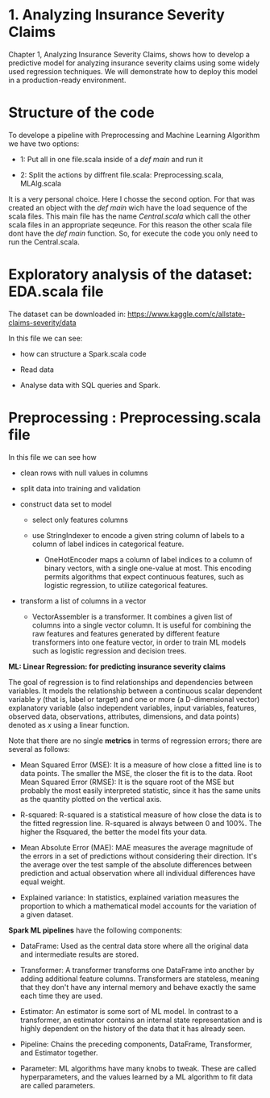 # 1. Analyzing Insurance Severity Claims

Chapter 1, Analyzing Insurance Severity Claims, shows how to develop a predictive model
for analyzing insurance severity claims using some widely used regression techniques. We
will demonstrate how to deploy this model in a production-ready environment.

# Structure of the code

To develope a pipeline with Preprocessing and Machine Learning Algorithm we have two options:

- 1: Put all in one file.scala inside of a _def main_ and run it

- 2: Split the actions by diffrent file.scala: Preprocessing.scala, MLAlg.scala

It is a very personal choice. Here I chosse the second option. For that was created an object with the _def main_ wich have the load sequence of the scala files. This main file has the name _Central.scala_ which call the other scala files in an appropriate seqeunce. For this reason the other scala file dont have the _def main_ function. So, for execute the code you only need to run the Central.scala.  

# Exploratory analysis of the dataset: EDA.scala file

The dataset can be downloaded in: https://www.kaggle.com/c/allstate-claims-severity/data

In this file we can see:

- how can structure a Spark.scala code

- Read data

- Analyse data with SQL queries and Spark.


# Preprocessing : Preprocessing.scala file

In this file we can see how

- clean rows with null values in columns

- split data into training and validation

- construct data set to model 

  - select only features columns
  
  - use StringIndexer to encode a given string column of labels to a column of label indices in categorical feature.
  
    - OneHotEncoder maps a column of label indices to a column of binary
      vectors, with a single one-value at most. This encoding permits algorithms
      that expect continuous features, such as logistic regression, to utilize
      categorical features.

- transform a list of columns in a vector

  - VectorAssembler is a transformer. It combines a given list of columns
    into a single vector column. It is useful for combining the raw features and
    features generated by different feature transformers into one feature
    vector, in order to train ML models such as logistic regression and
    decision trees.
    
 **ML: Linear Regression: for predicting insurance severity claims**
 
The goal of regression is to find relationships and dependencies between variables. It models the
relationship between a continuous scalar dependent variable _y_ (that is, label or target) and
one or more (a D-dimensional vector) explanatory variable (also independent variables,
input variables, features, observed data, observations, attributes, dimensions, and data
points) denoted as _x_ using a linear function. 

Note that there are no single **metrics** in terms of regression errors; there are several as follows:

- Mean Squared Error (MSE): It is a measure of how close a fitted line is to data
points. The smaller the MSE, the closer the fit is to the data.
Root Mean Squared Error (RMSE): It is the square root of the MSE but probably
the most easily interpreted statistic, since it has the same units as the quantity
plotted on the vertical axis.

- R-squared: R-squared is a statistical measure of how close the data is to the fitted
regression line. R-squared is always between 0 and 100%. The higher the Rsquared,
the better the model fits your data.

- Mean Absolute Error (MAE): MAE measures the average magnitude of the
errors in a set of predictions without considering their direction. It's the average
over the test sample of the absolute differences between prediction and actual
observation where all individual differences have equal weight.

- Explained variance: In statistics, explained variation measures the proportion to
which a mathematical model accounts for the variation of a given dataset.


**Spark ML pipelines** have the following components:

- DataFrame: Used as the central data store where all the original
data and intermediate results are stored.

- Transformer: A transformer transforms one DataFrame into
another by adding additional feature columns. Transformers are
stateless, meaning that they don't have any internal memory
and behave exactly the same each time they are used.

- Estimator: An estimator is some sort of ML model. In contrast to
a transformer, an estimator contains an internal state
representation and is highly dependent on the history of the
data that it has already seen.

- Pipeline: Chains the preceding components, DataFrame,
Transformer, and Estimator together.

- Parameter: ML algorithms have many knobs to tweak. These
are called hyperparameters, and the values learned by a ML
algorithm to fit data are called parameters.

